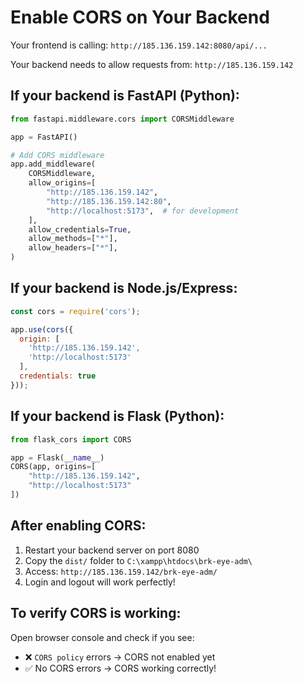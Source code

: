 # Enable CORS on Your Backend

Your frontend is calling: `http://185.136.159.142:8080/api/...`

Your backend needs to allow requests from: `http://185.136.159.142`

## If your backend is FastAPI (Python):

```python
from fastapi.middleware.cors import CORSMiddleware

app = FastAPI()

# Add CORS middleware
app.add_middleware(
    CORSMiddleware,
    allow_origins=[
        "http://185.136.159.142",
        "http://185.136.159.142:80",
        "http://localhost:5173",  # for development
    ],
    allow_credentials=True,
    allow_methods=["*"],
    allow_headers=["*"],
)
```

## If your backend is Node.js/Express:

```javascript
const cors = require('cors');

app.use(cors({
  origin: [
    'http://185.136.159.142',
    'http://localhost:5173'
  ],
  credentials: true
}));
```

## If your backend is Flask (Python):

```python
from flask_cors import CORS

app = Flask(__name__)
CORS(app, origins=[
    "http://185.136.159.142",
    "http://localhost:5173"
])
```

## After enabling CORS:

1. Restart your backend server on port 8080
2. Copy the `dist/` folder to `C:\xampp\htdocs\brk-eye-adm\`
3. Access: `http://185.136.159.142/brk-eye-adm/`
4. Login and logout will work perfectly!

## To verify CORS is working:

Open browser console and check if you see:
- ❌ `CORS policy` errors → CORS not enabled yet
- ✅ No CORS errors → CORS working correctly!
